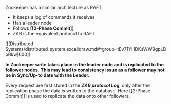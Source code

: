 
Zookeeper has a similar architecture as RAFT, 
- It keeps a log of commands it receives
- Has a leader node
- Follows **[[2-Phase Commit]]**
- ZAB is the equivalent protocol to RAFT

![[Distributed Systems/distributed_system.excalidraw.md#^group=tEv71YHDKsWW9gpLBpRkw|600]]

**In Zookeeper write takes place in the leader node and is replicated to the follower nodes.**
**This may lead to consistency issue as a follower may not be in Sync/Up-to date with the Leader.**

Every request are first stored in the ***ZAB protocol Log***, only after the replication phase the data is written to the database. Here [[2-Phase Commit]] is used to replicate the data onto other followers.